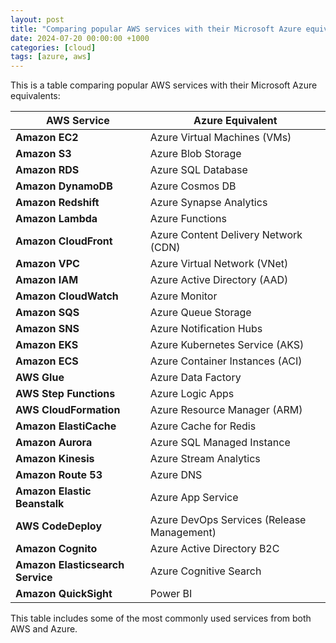 ```yaml
---
layout: post
title: "Comparing popular AWS services with their Microsoft Azure equivalents"
date: 2024-07-20 00:00:00 +1000
categories: [cloud]
tags: [azure, aws]
---
```


This is a table comparing popular AWS services with their Microsoft Azure equivalents:

| **AWS Service**           | **Azure Equivalent**          |
|---------------------------|-------------------------------|
| **Amazon EC2**            | Azure Virtual Machines (VMs)  |
| **Amazon S3**             | Azure Blob Storage            |
| **Amazon RDS**            | Azure SQL Database            |
| **Amazon DynamoDB**       | Azure Cosmos DB               |
| **Amazon Redshift**       | Azure Synapse Analytics       |
| **Amazon Lambda**         | Azure Functions               |
| **Amazon CloudFront**     | Azure Content Delivery Network (CDN) |
| **Amazon VPC**            | Azure Virtual Network (VNet)  |
| **Amazon IAM**            | Azure Active Directory (AAD)  |
| **Amazon CloudWatch**     | Azure Monitor                 |
| **Amazon SQS**            | Azure Queue Storage           |
| **Amazon SNS**            | Azure Notification Hubs       |
| **Amazon EKS**            | Azure Kubernetes Service (AKS)|
| **Amazon ECS**            | Azure Container Instances (ACI)|
| **AWS Glue**              | Azure Data Factory            |
| **AWS Step Functions**    | Azure Logic Apps              |
| **AWS CloudFormation**    | Azure Resource Manager (ARM)  |
| **Amazon ElastiCache**    | Azure Cache for Redis         |
| **Amazon Aurora**         | Azure SQL Managed Instance    |
| **Amazon Kinesis**        | Azure Stream Analytics        |
| **Amazon Route 53**       | Azure DNS                     |
| **Amazon Elastic Beanstalk** | Azure App Service            |
| **AWS CodeDeploy**        | Azure DevOps Services (Release Management) |
| **Amazon Cognito**        | Azure Active Directory B2C    |
| **Amazon Elasticsearch Service** | Azure Cognitive Search      |
| **Amazon QuickSight**     | Power BI                      |

This table includes some of the most commonly used services from both AWS and Azure.
